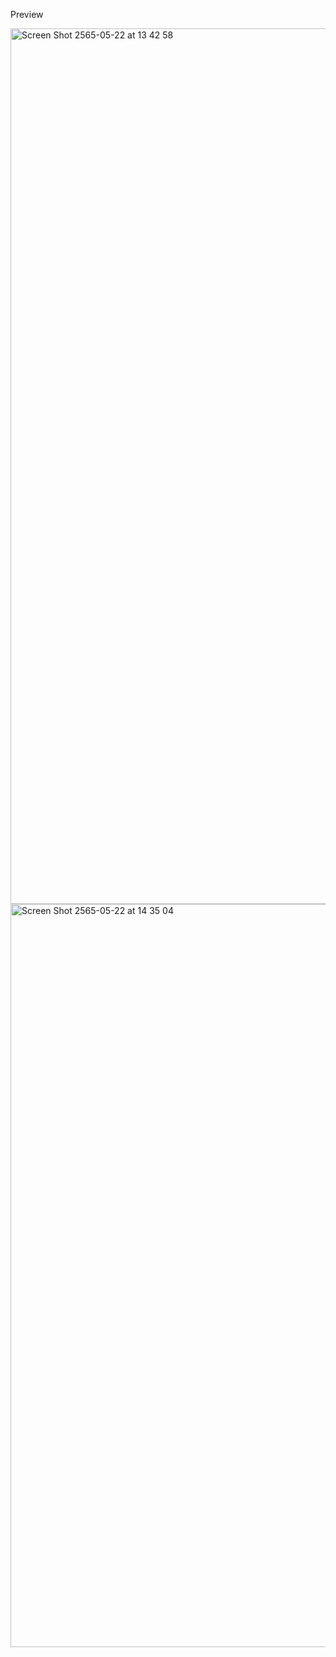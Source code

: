 Preview


<img width="1401" alt="Screen Shot 2565-05-22 at 13 42 58" src="https://user-images.githubusercontent.com/55227490/169682509-24f00fd8-ba28-44db-a915-e762453f74f6.png">

<img width="1189" alt="Screen Shot 2565-05-22 at 14 35 04" src="https://user-images.githubusercontent.com/55227490/169684102-fade35b8-7963-4637-b2ae-e4a276d6cbc2.png">
